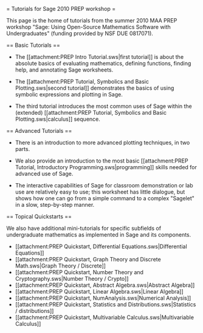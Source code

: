 = Tutorials for Sage 2010 PREP workshop =

This page is the home of tutorials from the summer 2010 MAA PREP workshop "Sage: Using Open-Source Mathematics Software with Undergraduates" (funding provided by NSF DUE 0817071).

== Basic Tutorials ==

  * The [[attachment:PREP Intro Tutorial.sws|first tutorial]] is about the absolute basics of evaluating mathematics, defining functions, finding help, and annotating Sage worksheets.

  * The [[attachment:PREP Tutorial, Symbolics and Basic Plotting.sws|second tutorial]] demonstrates the basics of using symbolic expressions and plotting in Sage.

  * The third tutorial introduces the most common uses of Sage within the (extended) [[attachment:PREP Tutorial, Symbolics and Basic Plotting.sws|calculus]] sequence.

== Advanced Tutorials ==

  * There is an introduction to more advanced plotting techniques, in two parts.

  * We also provide an introduction to the most basic [[attachment:PREP Tutorial, Introductory Programming.sws|programming]] skills needed for advanced use of Sage.

  * The interactive capabilities of Sage for classroom demonstration or lab use are relatively easy to use; this worksheet has little dialogue, but shows how one can go from a simple command to a complex "Sagelet" in a slow, step-by-step manner.

== Topical Quickstarts ==

We also have additional mini-tutorials for specific subfields of undergraduate mathematics as implemented in Sage and its components.

  * [[attachment:PREP Quickstart, Differential Equations.sws|Differential Equations]]
  * [[attachment:PREP Quickstart, Graph Theory and Discrete Math.sws|Graph Theory / Discrete]]
  * [[attachment:PREP Quickstart, Number Theory and Cryptography.sws|Number Theory / Crypto]]
  * [[attachment:PREP Quickstart, Abstract Algebra.sws|Abstract Algebra]]
  * [[attachment:PREP Quickstart, Linear Algebra.sws|Linear Algebra]]
  * [[attachment:PREP Quickstart, NumAnalysis.sws|Numerical Analysis]]
  * [[attachment:PREP Quickstart, Statistics and Distributions.sws|Statistics / distributions]]
  * [[attachment:PREP Quickstart, Multivariable Calculus.sws|Multivariable Calculus]]
